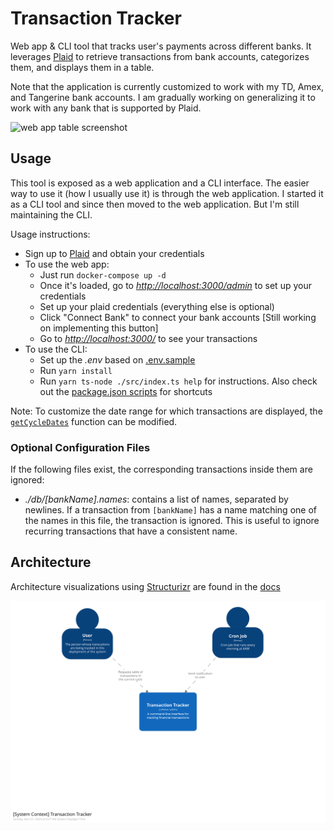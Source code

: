 # Transaction Tracker

Web app & CLI tool that tracks user's payments across different banks. It leverages [Plaid](https://plaid.com/) to retrieve transactions from bank accounts, categorizes them, and displays them in a table.

Note that the application is currently customized to work with my TD, Amex, and Tangerine bank accounts. I am gradually working on generalizing it to work with any bank that is supported by Plaid.

![web app table screenshot](https://github.com/samasri/transaction-tracker/assets/12204690/04245cfd-7558-42ae-bbc4-02a790f0bc35)

## Usage

This tool is exposed as a web application and a CLI interface. The easier way to use it (how I usually use it) is through the web application. I started it as a CLI tool and since then moved to the web application. But I'm still maintaining the CLI.

Usage instructions:

- Sign up to [Plaid](https://plaid.com/) and obtain your credentials
- To use the web app:
  - Just run `docker-compose up -d`
  - Once it's loaded, go to _<http://localhost:3000/admin>_ to set up your credentials
  - Set up your plaid credentials (everything else is optional)
  - Click "Connect Bank" to connect your bank accounts [Still working on implementing this button]
  - Go to _<http://localhost:3000/>_ to see your transactions
- To use the CLI:
  - Set up the _.env_ based on [.env.sample](./.env.sample)
  - Run `yarn install`
  - Run `yarn ts-node ./src/index.ts help` for instructions. Also check out the [package.json scripts](./package.json#L3) for shortcuts

Note: To customize the date range for which transactions are displayed, the [`getCycleDates`](./src/lib/date-cycle-detector.ts) function can be modified.

### Optional Configuration Files

If the following files exist, the corresponding transactions inside them are ignored:

- _./db/[bankName].names_: contains a list of names, separated by newlines. If a transaction from `[bankName]` has a name matching one of the names in this file, the transaction is ignored. This is useful to ignore recurring transactions that have a consistent name.

## Architecture

Architecture visualizations using [Structurizr](https://docs.structurizr.com/) are found in the [docs](./docs/architecture/)

![Overall Architecture](./docs/architecture/Overall.svg)
